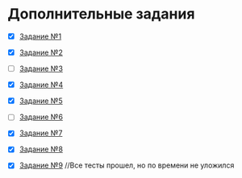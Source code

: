 <h1>Дополнительные задания</h1>

- [x] [Задание №1](https://github.com/tjgtll/additional-task/blob/master/task/task1.cs)

- [x] [Задание №2](https://github.com/tjgtll/additional-task/blob/master/task/task2.cs)

- [ ] [Задание №3](https://github.com/tjgtll/additional-task/blob/master/task/task3.cs)

- [x] [Задание №4](https://github.com/tjgtll/additional-task/blob/master/task/task4.cs)

- [x] [Задание №5](https://github.com/tjgtll/additional-task/blob/master/task/task5.cs)

- [ ] [Задание №6](https://github.com/tjgtll/additional-task/blob/master/task/task6.cs)

- [x] [Задание №7](https://github.com/tjgtll/additional-task/blob/master/task/task7.cs)

- [x] [Задание №8](https://github.com/tjgtll/additional-task/blob/master/task/task8.cs)

- [x] [Задание №9](https://github.com/tjgtll/additional-task/blob/master/task/task9.cs)
//Все тесты прошел, но по времени не уложился 
